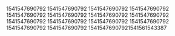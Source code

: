 1541547690792
1541547690792
1541547690792
1541547690792
1541547690792
1541547690792
1541547690792
1541547690792
1541547690792
1541547690792
1541547690792
1541547690792
1541547690792
1541547690792
15415476907921541561543387